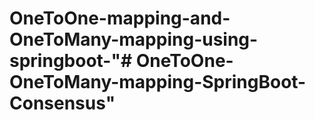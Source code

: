 # OneToOne-mapping-and-OneToMany-mapping-using-springboot-"# OneToOne-OneToMany-mapping-SpringBoot-Consensus" 
